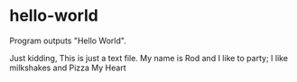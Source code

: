# hello-world
Program outputs "Hello World".

Just kidding, This is just a text file. My name is Rod and I like to party;
I like milkshakes and Pizza My Heart
